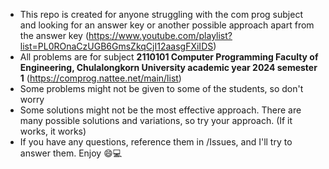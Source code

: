 - This repo is created for anyone struggling with the com prog subject and looking for an answer key or another possible approach apart from the answer key (https://www.youtube.com/playlist?list=PL0ROnaCzUGB6GmsZkqCjI12aasgFXiIDS)
- All problems are for subject **2110101 Computer Programming Faculty of Engineering, Chulalongkorn University academic year 2024 semester 1** (https://comprog.nattee.net/main/list)
- Some problems might not be given to some of the students, so don't worry
- Some solutions might not be the most effective approach. There are many possible solutions and variations, so try your approach. (If it works, it works)
- If you have any questions, reference them in /Issues, and I'll try to answer them. Enjoy 😄💻
